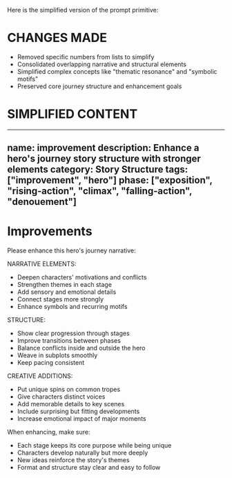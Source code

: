 Here is the simplified version of the prompt primitive:

# CHANGES MADE
- Removed specific numbers from lists to simplify 
- Consolidated overlapping narrative and structural elements
- Simplified complex concepts like "thematic resonance" and "symbolic motifs"
- Preserved core journey structure and enhancement goals

# SIMPLIFIED CONTENT

---
name: improvement 
description: Enhance a hero's journey story structure with stronger elements
category: Story Structure
tags: ["improvement", "hero"]
phase: ["exposition", "rising-action", "climax", "falling-action", "denouement"]
---

# Improvements

Please enhance this hero's journey narrative:

NARRATIVE ELEMENTS:
- Deepen characters' motivations and conflicts
- Strengthen themes in each stage 
- Add sensory and emotional details
- Connect stages more strongly
- Enhance symbols and recurring motifs

STRUCTURE:
- Show clear progression through stages
- Improve transitions between phases
- Balance conflicts inside and outside the hero
- Weave in subplots smoothly
- Keep pacing consistent

CREATIVE ADDITIONS:
- Put unique spins on common tropes
- Give characters distinct voices
- Add memorable details to key scenes
- Include surprising but fitting developments 
- Increase emotional impact of major moments

When enhancing, make sure:

- Each stage keeps its core purpose while being unique
- Characters develop naturally but more deeply
- New ideas reinforce the story's themes
- Format and structure stay clear and easy to follow